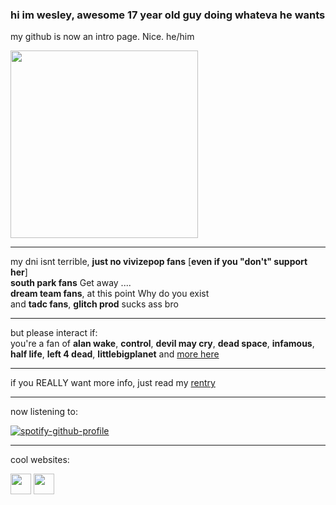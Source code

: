 <!-- nooo... don't look at my raw code >___< -->
<!-- genuinely this is just the madwork of man who usually only uses markdown while attempting html .... -->

### hi im wesley, awesome 17 year old guy doing whateva he wants
my github is now an intro page. Nice. he/him

<img src="https://files.catbox.moe/0hjdbd.gif" width="300"/>

------------------------------------------------------------------------------------------------------------------------------------

my dni isnt terrible, **just no vivizepop fans** [**even if you "don't" support her**]
</br>**south park fans** Get away ....
</br>**dream team fans**, at this point Why do you exist
</br>and **tadc fans**, **glitch prod** sucks ass bro

------------------------------------------------------------------

but please interact if:
</br> you're a fan of **alan wake**, **control**, **devil may cry**, **dead space**, **infamous**, **half life**, **left 4 dead**, **littlebigplanet** and <a href="https://rentry.co/thedarkplace">more here</a>

------------------------------------------------------------------

if you REALLY want more info, just read my <a href="https://rentry.co/nightsprings">rentry</a>

------------------------------------------------------------------

now listening to: 

[![spotify-github-profile](https://spotify-github-profile.vercel.app/api/view?uid=lnsqq008qgesjwmrw5ezq1c5b&cover_image=true&theme=natemoo-re&show_offline=false&background_color=121212&interchange=false&bar_color=53b14f&bar_color_cover=false)](https://github.com/kittinan/spotify-github-profile)

------------------------------------------------------------------

cool websites:

<a href="https://smokepowered.com"><img src="http://smokepowered.com/smoke.gif" height="33"/></a> 
<a href="https://epicblazed.com"><img src="http://smokepowered.com/EpicBlazedButton.png" height="33"/></a>
